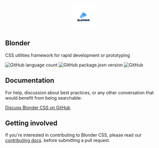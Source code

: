 <br />
<p align="center">
<a href="https://github.com/acquahsamuel/blonder">
  <img src="docs/assets/blonder-logo.png" alt="Logo" width="80" height="80">
</a>

## Blonder
CSS utilities framework for rapid development or prototyping 

![GitHub language count](https://img.shields.io/github/languages/count/acquahsamuel/blonder)
![GitHub package.json version](https://img.shields.io/github/package-json/v/acquahsamuel/blonder)
![GitHub](https://img.shields.io/github/license/acquahsamuel/blonder)


## Documentation
For help, discussion about best practices, or any other conversation that would benefit from being searchable:

[Discuss Blonder CSS on GitHub](CONTRIBUTING.md)


## Getting involved
If you're interested in contributing to Blonder CSS, please read our [contributing docs](CONTRIBUTING.md). before submitting a pull request.

